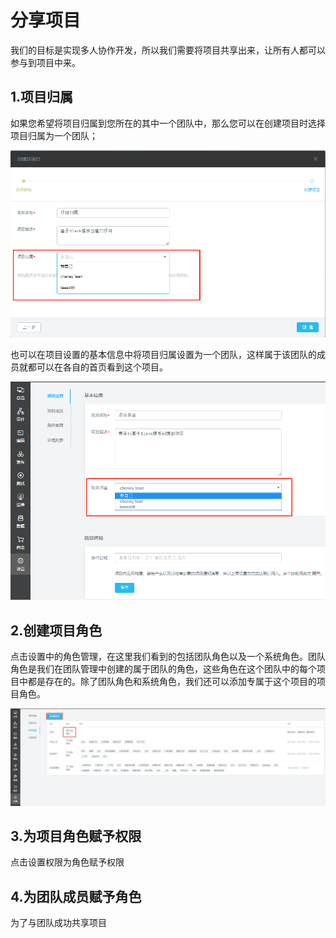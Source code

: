 # 分享项目

我们的目标是实现多人协作开发，所以我们需要将项目共享出来，让所有人都可以参与到项目中来。

## 1.项目归属

如果您希望将项目归属到您所在的其中一个团队中，那么您可以在创建项目时选择项目归属为一个团队；

![](/assets/import7.png)

也可以在项目设置的基本信息中将项目归属设置为一个团队，这样属于该团队的成员就都可以在各自的首页看到这个项目。

![](/assets/import8.png)

## 2.创建项目角色

点击设置中的角色管理，在这里我们看到的包括团队角色以及一个系统角色。团队角色是我们在团队管理中创建的属于团队的角色，这些角色在这个团队中的每个项目中都是存在的。除了团队角色和系统角色，我们还可以添加专属于这个项目的项目角色。

![](/assets/import9.png)

## 3.为项目角色赋予权限

点击设置权限为角色赋予权限

## 4.为团队成员赋予角色

为了与团队成功共享项目



